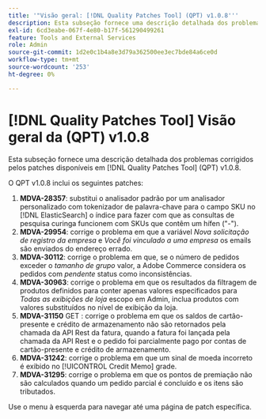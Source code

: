 ```yaml
---
title: '"Visão geral: [!DNL Quality Patches Tool] (QPT) v1.0.8'''
description: Esta subseção fornece uma descrição detalhada dos problemas corrigidos pelos patches disponíveis em [!DNL Quality Patches Tool] (QPT) v1.0.8.
exl-id: 6cd3eabe-067f-4e80-b17f-561290499261
feature: Tools and External Services
role: Admin
source-git-commit: 1d2e0c1b4a8e3d79a362500ee3ec7bde84a6ce0d
workflow-type: tm+mt
source-wordcount: '253'
ht-degree: 0%

---
```


# [!DNL Quality Patches Tool] Visão geral da (QPT) v1.0.8

Esta subseção fornece uma descrição detalhada dos problemas corrigidos pelos patches disponíveis em [!DNL Quality Patches Tool] (QPT) v1.0.8.

O QPT v1.0.8 inclui os seguintes patches:

1. **MDVA-28357**: substitui o analisador padrão por um analisador personalizado com tokenizador de palavra-chave para o campo SKU no [!DNL ElasticSearch] o índice para fazer com que as consultas de pesquisa curinga funcionem com SKUs que contêm um hífen (&quot;-&quot;).
1. **MDVA-29954**: corrige o problema em que a variável *Nova solicitação de registro da empresa* e *Você foi vinculado a uma empresa* os emails são enviados do endereço errado.
1. **MDVA-30112**: corrige o problema em que, se o número de pedidos exceder o *tamanho de grupo* valor, a Adobe Commerce considera os pedidos com *pendente* status como inconsistências.
1. **MDVA-30963**: corrige o problema em que os resultados da filtragem de produtos definidos para conter apenas valores especificados para *Todas as exibições de loja* escopo em Admin, inclua produtos com valores substituídos no nível de exibição da loja.
1. **MDVA-31150** GET : corrige o problema em que os saldos de cartão-presente e crédito de armazenamento não são retornados pela chamada da API Rest da fatura, quando a fatura foi lançada pela chamada da API Rest e o pedido foi parcialmente pago por contas de cartão-presente e crédito de armazenamento.
1. **MDVA-31242**: corrige o problema em que um sinal de moeda incorreto é exibido no [!UICONTROL Credit Memo] grade.
1. **MDVA-31295**: corrige o problema em que os pontos de premiação não são calculados quando um pedido parcial é concluído e os itens são tributados.

Use o menu à esquerda para navegar até uma página de patch específica.

